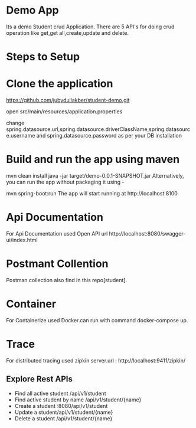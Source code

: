 # Demo  App
 Its a demo Student crud Application.
 There are 5 API's for doing crud operation like get,get all,create,update and delete.

# Steps to Setup
# Clone the application 
 https://github.com/jubydullakber/student-demo.git

 open src/main/resources/application.properties

 change spring.datasource.url,spring.datasource.driverClassName,spring.datasource.username and spring.datasource.password as per your DB installation

# Build and run the app using maven

  mvn clean install
  java -jar target/demo-0.0.1-SNAPSHOT.jar
  Alternatively, you can run the app without packaging it using -

  mvn spring-boot:run
  The app will start running at http://localhost:8100

# Api Documentation
 For Api Documentation used Open API url http://localhost:8080/swagger-ui/index.html

# Postmant Collention
 Postman collection also find in this repo[student].

# Container
For Containerize used Docker.can run with command docker-compose up.

# Trace
For distributed tracing used zipkin server.url : http://localhost:9411/zipkin/

## Explore Rest APIs
* Find all active student /api/v1/student
* Find active student by name /api/v1/student/{name}
* Create a student :8080/api/v1/student
* Update a student/api/v1/student/{name}
* Delete a student /api/v1/student/{name}
